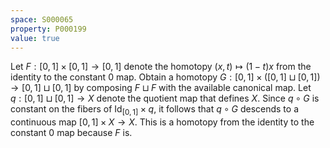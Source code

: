 ```yaml
---
space: S000065
property: P000199
value: true
---
```


Let $F : [0, 1] \times [0, 1] \to [0, 1]$ denote the homotopy $(x, t) \mapsto (1 - t) x$ from the identity to the constant $0$ map. Obtain a homotopy $G : [0, 1] \times ([0, 1] \sqcup [0, 1]) \to [0, 1] \sqcup [0, 1]$ by composing $F \sqcup F$ with the available canonical map. Let $q : [0, 1] \sqcup [0, 1] \to X$ denote the quotient map that defines $X$. Since $q \circ G$ is constant on the fibers of $\mathrm{Id}_{[0, 1]} \times q$, it follows that $q \circ G$ descends to a continuous map $[0, 1] \times X \to X$. This is a homotopy from the identity to the constant $0$ map because $F$ is.
